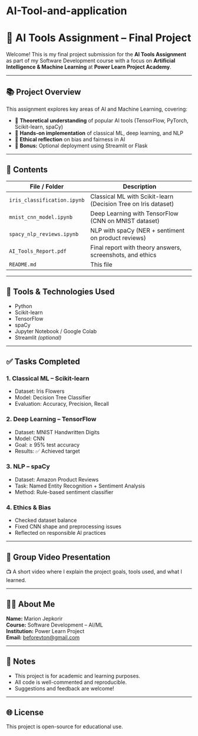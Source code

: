 # AI-Tool-and-application
# 🧠 AI Tools Assignment – Final Project

Welcome! This is my final project submission for the **AI Tools Assignment** as part of my Software Development course with a focus on **Artificial Intelligence & Machine Learning** at **Power Learn Project Academy**.

---

## 📚 Project Overview

This assignment explores key areas of AI and Machine Learning, covering:

- 🔹 **Theoretical understanding** of popular AI tools (TensorFlow, PyTorch, Scikit-learn, spaCy)
- 🔹 **Hands-on implementation** of classical ML, deep learning, and NLP
- 🔹 **Ethical reflection** on bias and fairness in AI
- 🔹 **Bonus:** Optional deployment using Streamlit or Flask

---

## 📂 Contents

| File / Folder              | Description                                         |
|---------------------------|-----------------------------------------------------|
| `iris_classification.ipynb` | Classical ML with Scikit-learn (Decision Tree on Iris dataset) |
| `mnist_cnn_model.ipynb`     | Deep Learning with TensorFlow (CNN on MNIST dataset)           |
| `spacy_nlp_reviews.ipynb`   | NLP with spaCy (NER + sentiment on product reviews)            |
| `AI_Tools_Report.pdf`       | Final report with theory answers, screenshots, and ethics       |
| `README.md`                 | This file                                           |

---

## 🧪 Tools & Technologies Used

- Python  
- Scikit-learn  
- TensorFlow  
- spaCy  
- Jupyter Notebook / Google Colab  
- Streamlit *(optional)*

---

## ✅ Tasks Completed

### 1. Classical ML – Scikit-learn  
- Dataset: Iris Flowers  
- Model: Decision Tree Classifier  
- Evaluation: Accuracy, Precision, Recall  

### 2. Deep Learning – TensorFlow  
- Dataset: MNIST Handwritten Digits  
- Model: CNN  
- Goal: ≥ 95% test accuracy  
- Results: ✅ Achieved target

### 3. NLP – spaCy  
- Dataset: Amazon Product Reviews  
- Task: Named Entity Recognition + Sentiment Analysis  
- Method: Rule-based sentiment classifier

### 4. Ethics & Bias  
- Checked dataset balance  
- Fixed CNN shape and preprocessing issues  
- Reflected on responsible AI practices

---

## 🎥 Group Video Presentation

📺 
A short video where I explain the project goals, tools used, and what I learned.

---

## 🙋‍♀️ About Me

**Name:** Marion Jepkorir  
**Course:** Software Development – AI/ML  
**Institution:** Power Learn Project  
**Email:** beforevton@gmail.com  

---

## 📌 Notes

- This project is for academic and learning purposes.  
- All code is well-commented and reproducible.  
- Suggestions and feedback are welcome!

---

## 🌐 License

This project is open-source for educational use.

